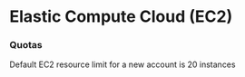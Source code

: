# Elastic Compute Cloud (EC2)


### Quotas
Default EC2 resource limit for a new account is 20 instances
